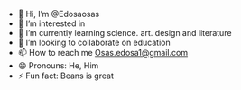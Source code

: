 - 👋 Hi, I’m @Edosaosas
- 👀 I’m interested in 
- 🌱 I’m currently learning science. art. design and literature
- 💞️ I’m looking to collaborate on education
- 📫 How to reach me Osas.edosa1@gmail.com
- 😄 Pronouns:  He, Him
- ⚡ Fun fact: Beans is great

<!---
Edosaosas/Edosaosas is a ✨ special ✨ repository because its `README.md` (this file) appears on your GitHub profile.
You can click the Preview link to take a look at your changes.
--->
